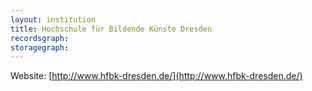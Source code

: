 ```yaml
---
layout: institution
title: Hochschule für Bildende Künste Dresden
recordsgraph: 
storagegraph: 
---
```


Website: [http://www.hfbk-dresden.de/](http://www.hfbk-dresden.de/)
